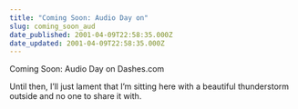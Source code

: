 ```yaml
---
title: "Coming Soon: Audio Day on"
slug: coming_soon_aud
date_published: 2001-04-09T22:58:35.000Z
date_updated: 2001-04-09T22:58:35.000Z
---
```


Coming Soon: Audio Day on Dashes.com

Until then, I’ll just lament that I’m sitting here with a beautiful thunderstorm outside and no one to share it with.
